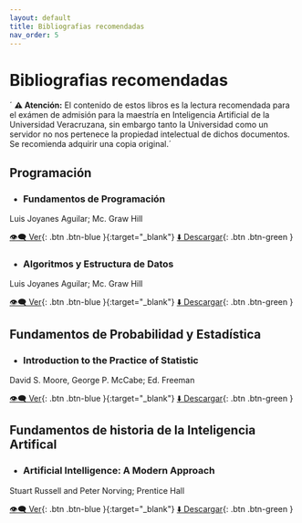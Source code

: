 ```yaml
---
layout: default
title: Bibliografias recomendadas
nav_order: 5
---
```

# Bibliografias recomendadas
´ **⚠️ Atención:** El contenido de estos libros es la lectura recomendada para el exámen de admisión para la maestría en Inteligencia Artificial de la Universidad Veracruzana, sin embargo tanto la Universidad como un servidor no nos pertenece la propiedad intelectual de dichos documentos. Se recomienda adquirir una copia original.´



## Programación
  + ### Fundamentos de Programación
Luis Joyanes Aguilar; Mc. Graw Hill

[👁️‍🗨️ Ver](https://github.com/baldeadr/Inteligencia-Artifical/blob/master/libros/Fundamentos-de-programaci%C3%B3n-4ta-Edici%C3%B3n-Luis-Joyanes-Aguilar-2.pdf){: .btn .btn-blue }{:target="_blank"}
[⬇️ Descargar](https://github.com/baldeadr/Inteligencia-Artifical/raw/master/libros/Fundamentos-de-programaci%C3%B3n-4ta-Edici%C3%B3n-Luis-Joyanes-Aguilar-2.pdf){: .btn .btn-green }

  + ### Algoritmos y Estructura de Datos
Luis Joyanes Aguilar; Mc. Graw Hill

[👁️‍🗨️ Ver](http://example.com/){: .btn .btn-blue }{:target="_blank"}
[⬇️ Descargar](http://example.com/){: .btn .btn-green }

## Fundamentos de Probabilidad y Estadística
  + ### Introduction to the Practice of Statistic
David S. Moore, George P. McCabe; Ed. Freeman

[👁️‍🗨️ Ver](http://example.com/){: .btn .btn-blue }{:target="_blank"}
[⬇️ Descargar](http://example.com/){: .btn .btn-green }


## Fundamentos de historia de la Inteligencia Artifical 
  + ### Artificial Intelligence: A Modern Approach
Stuart Russell and Peter Norving; Prentice Hall

[👁️‍🗨️ Ver](https://github.com/baldeadr/Inteligencia-Artifical/blob/master/libros/Inteligencia_artificial_Un_enfoque.pdf){: .btn .btn-blue }{:target="_blank"}
[⬇️ Descargar](https://github.com/baldeadr/Inteligencia-Artifical/raw/master/libros/Inteligencia_artificial_Un_enfoque.pdf){: .btn .btn-green }  


